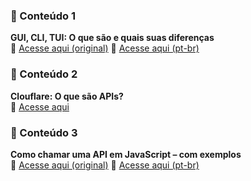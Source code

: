 ### 📌 Conteúdo 1

**GUI, CLI, TUI: O que são e quais suas diferenças**  
🔗 [Acesse aqui (original)](https://itsfoss.com/gui-cli-tui/?utm_source=chatgpt.com)
🔗 [Acesse aqui (pt-br)](https://itsfoss-com.translate.goog/gui-cli-tui/?_x_tr_sl=en&_x_tr_tl=pt&_x_tr_hl=pt-BR&_x_tr_pto=wapp)

### 📌 Conteúdo 2

**Clouflare: O que são APIs?**  
🔗 [Acesse aqui](https://www.cloudflare.com/pt-br/learning/security/api/what-is-an-api/)

### 📌 Conteúdo 3

**Como chamar uma API em JavaScript – com exemplos**  
🔗 [Acesse aqui (original)](https://www.freecodecamp.org/news/make-api-calls-in-javascript/)
🔗 [Acesse aqui (pt-br)](https://www-freecodecamp-org.translate.goog/news/make-api-calls-in-javascript/?_x_tr_sl=en&_x_tr_tl=pt&_x_tr_hl=pt&_x_tr_pto=tc)